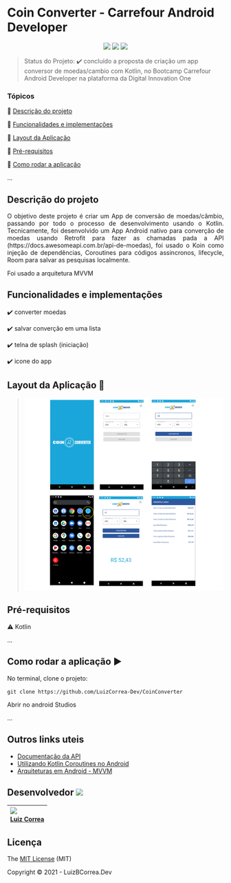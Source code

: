 <h1>Coin Converter - Carrefour Android Developer</h1> 

<p align="center">
  <img src="https://img.shields.io/static/v1?label=kotlin&message=language&color=blue&style=for-the-badge&logo=kotlin"/>  
  <img src="http://img.shields.io/static/v1?label=License&message=MIT&color=yellow&style=for-the-badge"/>
  <img src="http://img.shields.io/static/v1?label=STATUS&message=DESAFIO%20CONCLUIDO&color=green&style=for-the-badge"/>

</p>


> Status do Projeto: :heavy_check_mark: concluído a proposta de criação um app conversor de moedas/cambio com Kotlin, no Bootcamp Carrefour Android Developer na plataforma da Digital Innovation One

### Tópicos 

:small_blue_diamond: [Descrição do projeto](#descrição-do-projeto)

:small_blue_diamond: [Funcionalidades e implementações](#funcionalidades-e-implementações)

:small_blue_diamond: [Layout da Aplicação](#layout-da-aplicação-dash)

:small_blue_diamond: [Pré-requisitos](#pré-requisitos)

:small_blue_diamond: [Como rodar a aplicação](#como-rodar-a-aplicação-arrow_forward)

... 



## Descrição do projeto 

<p align="justify">
 O objetivo deste projeto é criar um App de conversão de moedas/câmbio, passando por todo o processo de desenvolvimento usando o Kotlin. 
  Tecnicamente, foi desenvolvido um App Android nativo para converção de moedas usando Retrofit para fazer as chamadas pada a API (https://docs.awesomeapi.com.br/api-de-moedas), foi usado o Koin como injeção de dependências, Coroutines para códigos assincronos, lifecycle, Room para salvar as pesquisas localmente.
  
  Foi usado a arquitetura MVVM
</p>


## Funcionalidades e implementações

:heavy_check_mark: converter moedas 

:heavy_check_mark: salvar converção em uma lista  

:heavy_check_mark: telna de splash (iniciação)

:heavy_check_mark: icone do app 



## Layout da Aplicação :dash:

> ![](https://github.com/LuizCorrea-Dev/CoinConverter/blob/master/screenshot.png?raw=true)



## Pré-requisitos

:warning: Kotlin

...

## Como rodar a aplicação :arrow_forward:

No terminal, clone o projeto: 

```
git clone https://github.com/LuizCorrea-Dev/CoinConverter
```

Abrir no android Studios

... 

## Outros links uteis
- [Documentação da API](https://docs.awesomeapi.com.br/api-de-moedas)
- [Utilizando Kotlin Coroutines no Android](https://medium.com/android-dev-br/utilizando-kotlin-coroutines-no-android-c73fcda71e27)
- [Arquiteturas em Android - MVVM](https://medium.com/android-dev-br/arquiteturas-em-android-mvvm-kotlin-android-architecture-components-databinding-lifecycle-d5e7a9023cf3)




## Desenvolvedor <img src="https://octocat-generator-assets.githubusercontent.com/my-octocat-1625603696239.png" width=115>



| <img src="https://avatars.githubusercontent.com/u/63646335?v=4" width=115><br>[Luiz Correa](https://github.com/LuizCorrea-Dev) |
| :----------------------------------------------------------- |





## Licença 

The [MIT License]() (MIT)

Copyright :copyright: 2021 - LuizBCorrea.Dev



